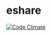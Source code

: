 eshare
======

[![Code Climate](https://codeclimate.com/github/mindpin/eshare.png)](https://codeclimate.com/github/mindpin/eshare)
